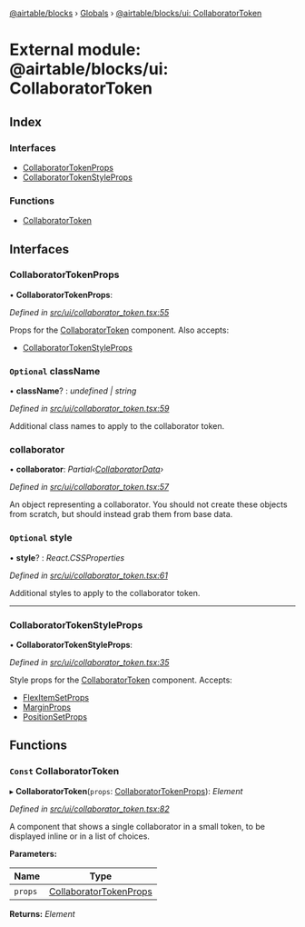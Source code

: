 [@airtable/blocks](../README.md) › [Globals](../globals.md) ›
[@airtable/blocks/ui: CollaboratorToken](_airtable_blocks_ui__collaboratortoken.md)

# External module: @airtable/blocks/ui: CollaboratorToken

## Index

### Interfaces

-   [CollaboratorTokenProps](_airtable_blocks_ui__collaboratortoken.md#collaboratortokenprops)
-   [CollaboratorTokenStyleProps](_airtable_blocks_ui__collaboratortoken.md#collaboratortokenstyleprops)

### Functions

-   [CollaboratorToken](_airtable_blocks_ui__collaboratortoken.md#const-collaboratortoken)

## Interfaces

### CollaboratorTokenProps

• **CollaboratorTokenProps**:

_Defined in
[src/ui/collaborator_token.tsx:55](https://github.com/airtable/blocks/blob/@airtable/blocks@0.0.35/packages/sdk/src/ui/collaborator_token.tsx#L55)_

Props for the [CollaboratorToken](_airtable_blocks_ui__collaboratortoken.md#const-collaboratortoken)
component. Also accepts:

-   [CollaboratorTokenStyleProps](_airtable_blocks_ui__collaboratortoken.md#collaboratortokenstyleprops)

### `Optional` className

• **className**? : _undefined | string_

_Defined in
[src/ui/collaborator_token.tsx:59](https://github.com/airtable/blocks/blob/@airtable/blocks@0.0.35/packages/sdk/src/ui/collaborator_token.tsx#L59)_

Additional class names to apply to the collaborator token.

### collaborator

• **collaborator**: _Partial‹[CollaboratorData](_airtable_blocks_models__base.md#collaboratordata)›_

_Defined in
[src/ui/collaborator_token.tsx:57](https://github.com/airtable/blocks/blob/@airtable/blocks@0.0.35/packages/sdk/src/ui/collaborator_token.tsx#L57)_

An object representing a collaborator. You should not create these objects from scratch, but should
instead grab them from base data.

### `Optional` style

• **style**? : _React.CSSProperties_

_Defined in
[src/ui/collaborator_token.tsx:61](https://github.com/airtable/blocks/blob/@airtable/blocks@0.0.35/packages/sdk/src/ui/collaborator_token.tsx#L61)_

Additional styles to apply to the collaborator token.

---

### CollaboratorTokenStyleProps

• **CollaboratorTokenStyleProps**:

_Defined in
[src/ui/collaborator_token.tsx:35](https://github.com/airtable/blocks/blob/@airtable/blocks@0.0.35/packages/sdk/src/ui/collaborator_token.tsx#L35)_

Style props for the
[CollaboratorToken](_airtable_blocks_ui__collaboratortoken.md#const-collaboratortoken) component.
Accepts:

-   [FlexItemSetProps](_airtable_blocks_ui_system__flex_item.md#flexitemsetprops)
-   [MarginProps](_airtable_blocks_ui_system__spacing.md#marginprops)
-   [PositionSetProps](_airtable_blocks_ui_system__position.md#positionsetprops)

## Functions

### `Const` CollaboratorToken

▸ **CollaboratorToken**(`props`:
[CollaboratorTokenProps](_airtable_blocks_ui__collaboratortoken.md#collaboratortokenprops)):
_Element_

_Defined in
[src/ui/collaborator_token.tsx:82](https://github.com/airtable/blocks/blob/@airtable/blocks@0.0.35/packages/sdk/src/ui/collaborator_token.tsx#L82)_

A component that shows a single collaborator in a small token, to be displayed inline or in a list
of choices.

**Parameters:**

| Name    | Type                                                                                       |
| ------- | ------------------------------------------------------------------------------------------ |
| `props` | [CollaboratorTokenProps](_airtable_blocks_ui__collaboratortoken.md#collaboratortokenprops) |

**Returns:** _Element_
